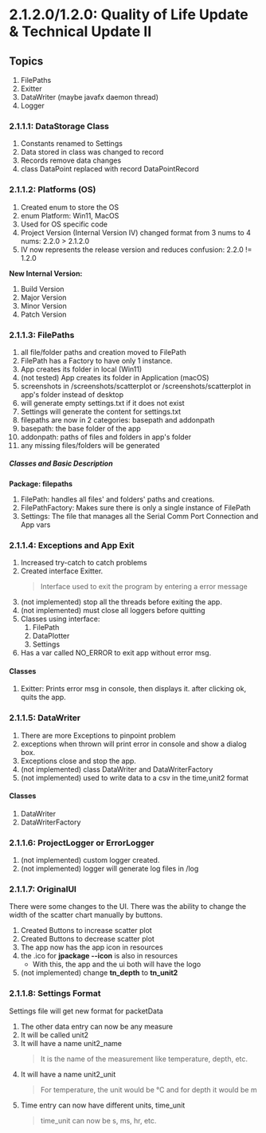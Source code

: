 # 2.1.2.0/1.2.0: Quality of Life Update & Technical Update II

## Topics

1. FilePaths
2. Exitter
3. DataWriter (maybe javafx daemon thread)
4. Logger

### 2.1.1.1: DataStorage Class

1. Constants renamed to Settings
2. Data stored in class was changed to record
3. Records remove data changes
4. class DataPoint replaced with record DataPointRecord

### 2.1.1.2: Platforms (OS)

1. Created enum to store the OS
2. enum Platform: Win11, MacOS
3. Used for OS specific code
4. Project Version (Internal Version IV) changed format from 3 nums to 4 nums: 2.2.0 > 2.1.2.0
5. IV now represents the release version and reduces confusion: 2.2.0 != 1.2.0

**New Internal Version:**

1. Build Version
2. Major Version
3. Minor Version
4. Patch Version

### 2.1.1.3: FilePaths

1. all file/folder paths and creation moved to FilePath
2. FilePath has a Factory to have only 1 instance.
3. App creates its folder in local (Win11)
4. (not tested) App creates its folder in Application (macOS)
5. screenshots in /screenshots/scatterplot or /screenshots/scatterplot in app's folder instead of desktop
6. will generate empty settings.txt if it does not exist
7. Settings will generate the content for settings.txt
8. filepaths are now in 2 categories: basepath and addonpath
9. basepath: the base folder of the app
10. addonpath: paths of files and folders in app's folder
11. any missing files/folders will be generated

##### Classes and Basic Description

**Package: filepaths**

1. FilePath: handles all files' and folders' paths and creations.
2. FilePathFactory: Makes sure there is only a single instance of FilePath
3. Settings: The file that manages all the Serial Comm Port Connection and App vars

### 2.1.1.4: Exceptions and App Exit


1. Increased try-catch to catch problems
2. Created interface Exitter.
   > Interface used to exit the program by entering a error message
3. (not implemented) stop all the threads before exiting the app.
4. (not implemented) must close all loggers before quitting
5. Classes using interface:
    1. FilePath
    2. DataPlotter
    3. Settings
6. Has a var called NO_ERROR to exit app without error msg.

#### Classes

1. Exitter: Prints error msg in console, then displays it. after clicking ok, quits the app.

### 2.1.1.5: DataWriter

1. There are more Exceptions to pinpoint problem
2. exceptions when thrown will print error in console and show a dialog box.
3. Exceptions close and stop the app.
4. (not implemented) class DataWriter and DataWriterFactory
5. (not implemented) used to write data to a csv in the time,unit2 format

#### Classes

1. DataWriter
2. DataWriterFactory

### 2.1.1.6: ProjectLogger or ErrorLogger

1. (not implemented) custom logger created.
2. (not implemented) logger will generate log files in /log

### 2.1.1.7: OriginalUI

There were some changes to the UI. There was the ability to change the width of the scatter chart manually by buttons.

1. Created Buttons to increase scatter plot
2. Created Buttons to decrease scatter plot
3. The app now has the app icon in resources
4. the .ico for **jpackage --icon** is also in resources
    - With this, the app and the ui both will have the logo
5. (not implemented) change **tn_depth** to **tn_unit2**

### 2.1.1.8: Settings Format

Settings file will get new format for packetData

1. The other data entry can now be any measure
2. It will be called unit2
3. It will have a name unit2_name
   > It is the name of the measurement like temperature, depth, etc.
4. It will have a name unit2_unit
   > For temperature, the unit would be °C and for depth it would be m
5. Time entry can now have different units, time_unit
   > time_unit can now be s, ms, hr, etc.

